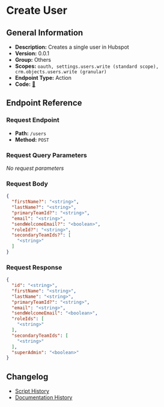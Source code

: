 # Create User

## General Information

- **Description:** Creates a single user in Hubspot
- **Version:** 0.0.1
- **Group:** Others
- **Scopes:** `oauth, settings.users.write (standard scope), crm.objects.users.write (granular)`
- **Endpoint Type:** Action
- **Code:** [🔗](https://github.com/NangoHQ/integration-templates/tree/main/integrations/hubspot/actions/create-user.ts)


## Endpoint Reference

### Request Endpoint

- **Path:** `/users`
- **Method:** `POST`

### Request Query Parameters

_No request parameters_

### Request Body

```json
{
  "firstName?": "<string>",
  "lastName?": "<string>",
  "primaryTeamId?": "<string>",
  "email": "<string>",
  "sendWelcomeEmail?": "<boolean>",
  "roleId?": "<string>",
  "secondaryTeamIds?": [
    "<string>"
  ]
}
```

### Request Response

```json
{
  "id": "<string>",
  "firstName": "<string>",
  "lastName": "<string>",
  "primaryTeamId?": "<string>",
  "email": "<string>",
  "sendWelcomeEmail": "<boolean>",
  "roleIds": [
    "<string>"
  ],
  "secondaryTeamIds": [
    "<string>"
  ],
  "superAdmin": "<boolean>"
}
```

## Changelog

- [Script History](https://github.com/NangoHQ/integration-templates/commits/main/integrations/hubspot/actions/create-user.ts)
- [Documentation History](https://github.com/NangoHQ/integration-templates/commits/main/integrations/hubspot/actions/create-user.md)

<!-- END  GENERATED CONTENT -->

